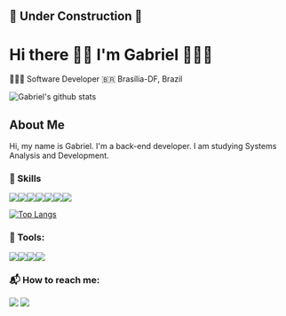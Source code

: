 ## 🔧 Under Construction 🔧
# Hi there 👋🏾 I'm Gabriel 🧑🏾‍🦱

👨🏾‍💻 Software Developer 🇧🇷 Brasília-DF, Brazil 

![Gabriel's github stats](https://github-readme-stats.vercel.app/api?username=GabrielAlves-bot&show_icons=true&theme=onedark)

## About Me

Hi, my name is Gabriel. I'm a back-end developer.
I am studying Systems Analysis and Development.

### 🎯 Skills
<img src="https://img.shields.io/badge/HTML5-E34F26?style=for-the-badge&logo=html5&logoColor=white"/><img src="https://img.shields.io/badge/CSS3-1572B6?style=for-the-badge&logo=css3&logoColor=white"/><img src="https://img.shields.io/badge/PHP-777BB4?style=for-the-badge&logo=php&logoColor=white"/><img src="https://img.shields.io/badge/C-00599C?style=for-the-badge&logo=c&logoColor=white"/><img src="https://img.shields.io/badge/Java-ED8B00?style=for-the-badge&logo=java&logoColor=white"/><img src="https://img.shields.io/badge/Bootstrap-563D7C?style=for-the-badge&logo=bootstrap&logoColor=white"/><img src="https://img.shields.io/badge/MySQL-00000F?style=for-the-badge&logo=mysql&logoColor=white"/>

[![Top Langs](https://github-readme-stats.vercel.app/api/top-langs/?username=GabrielAlves-bot&layout=compact)](https://github.com/GabrielAlves-bot/github-readme-stats)

### 🔧 Tools:
<img src="https://img.shields.io/badge/git-F05032?style=for-the-badge&logo=amd&logoColor=white"/><img src="https://img.shields.io/badge/github-181717?style=for-the-badge&logo=amd&logoColor=white"/><img src="https://img.shields.io/badge/visual studio code-007ACC?style=for-the-badge&logo=amd&logoColor=white"/><img src="https://img.shields.io/badge/eclipse-2C2255?style=for-the-badge&logo=amd&logoColor=white"/>

### 📬 How to reach me:

[<img src="https://img.shields.io/badge/LinkedIn-0077B5?style=for-the-badge&logo=linkedin&logoColor=white"/>][LinkedIn]
[<img src="https://img.shields.io/badge/Gmail-D14836?style=for-the-badge&logo=gmail&logoColor=white"/>][Gmail]


[LinkedIn]: https://www.linkedin.com/in/gabriel-alves-de-paulo/
[Gmail]: gabrielalves00df@gmail.com
